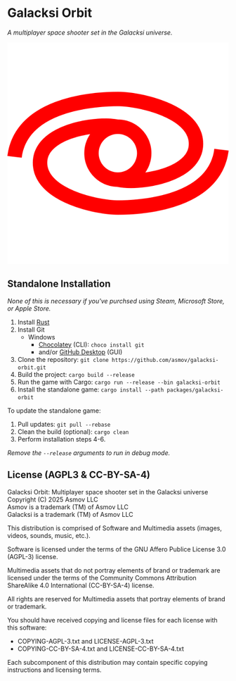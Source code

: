 Galacksi Orbit
========================================================================================================================
*A multiplayer space shooter set in the Galacksi universe.*

<picture><source media="(min-width: 300px)" srcset="../../docs/www/images/galacksi_markdown.svg"></picture>

![Galacksi](../../docs/www/images/galacksi_markdown.svg)

Standalone Installation
------------------------------------------------------------------------------------------------------------------------
*None of this is necessary if you've purchsed using Steam, Microsoft Store, or Apple Store.*
1. Install [Rust](https://rustup.rs)
2. Install Git
   - Windows
     - [Chocolatey](https://chocolatey.org/install) (CLI): `choco install git`
     - and/or [GitHub Desktop](https://desktop.github.com/download/) (GUI)
3. Clone the repository: `git clone https://github.com/asmov/galacksi-orbit.git`
4. Build the project: `cargo build --release`
5. Run the game with Cargo: `cargo run --release --bin galacksi-orbit`
6. Install the standalone game: `cargo install --path packages/galacksi-orbit`

To update the standalone game:  
1. Pull updates: `git pull --rebase`
2. Clean the build (optional): `cargo clean`
2. Perform installation steps 4-6.

*Remove the `--release` arguments to run in debug mode.*

License (AGPL3 & CC-BY-SA-4)
------------------------------------------------------------------------------------------------------------------------
Galacksi Orbit: Multiplayer space shooter set in the Galacksi universe  
Copyright (C) 2025 Asmov LLC  
Asmov is a trademark (TM) of Asmov LLC  
Galacksi is a trademark (TM) of Asmov LLC  

This distribution is comprised of Software and Multimedia assets (images, videos, sounds, music, etc.).

Software is licensed under the terms of the GNU Affero Publice License 3.0 (AGPL-3) license.

Multimedia assets that do not portray elements of brand or trademark are licensed under the terms of the
Community Commons Attribution ShareAlike 4.0 International (CC-BY-SA-4) license.

All rights are reserved for Multimedia assets that portray elements of brand or trademark.

You should have received copying and license files for each license with this software:
  - COPYING-AGPL-3.txt and LICENSE-AGPL-3.txt
  - COPYING-CC-BY-SA-4.txt and LICENSE-CC-BY-SA-4.txt

Each subcomponent of this distribution may contain specific copying instructions and licensing terms.
